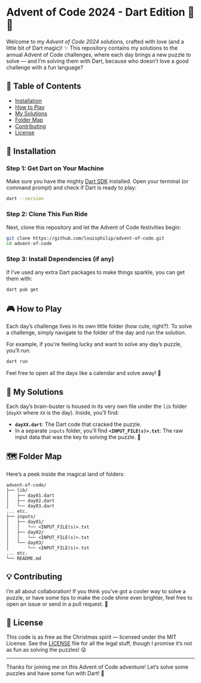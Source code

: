 
# Advent of Code 2024 - Dart Edition 🎄🎉

Welcome to my *Advent of Code 2024* solutions, crafted with love (and a little bit of Dart magic)! ✨ This repository contains my solutions to the annual Advent of Code challenges, where each day brings a new puzzle to solve — and I’m solving them with Dart, because who doesn’t love a good challenge with a fun language?

## 🧩 Table of Contents

- [Installation](#installation)
- [How to Play](#how-to-play)
- [My Solutions](#my-solutions)
- [Folder Map](#folder-map)
- [Contributing](#contributing)
- [License](#license)

## 🚀 Installation

### Step 1: Get Dart on Your Machine
Make sure you have the mighty [Dart SDK](https://dart.dev/get-dart) installed. Open your terminal (or command prompt) and check if Dart is ready to play:
```bash
dart --version
```

### Step 2: Clone This Fun Ride
Next, clone this repository and let the Advent of Code festivities begin:
```bash
git clone https://github.com/louisphilip/advent-of-code.git
cd advent-of-code
```

### Step 3: Install Dependencies (if any)
If I’ve used any extra Dart packages to make things sparkle, you can get them with:
```bash
dart pub get
```

## 🎮 How to Play

Each day’s challenge lives in its own little folder (how cute, right?). To solve a challenge, simply navigate to the folder of the day and run the solution.

For example, if you're feeling lucky and want to solve any day’s puzzle, you’ll run:
```bash
dart run
```

Feel free to open all the days like a calendar and solve away! 🔑

## 🧠 My Solutions

Each day’s brain-buster is housed in its very own file under the `lib` folder (`dayXX` where `XX` is the day). Inside, you’ll find:
- **`dayXX.dart`**: The Dart code that cracked the puzzle.
- In a separate `inputs` folder, you’ll find **`<INPUT_FILE(s)>.txt`**: The raw input data that was the key to solving the puzzle. 🔑

## 🗺️ Folder Map

Here’s a peek inside the magical land of folders:

```
advent-of-code/
├── lib/
│   ├── day01.dart
│   ├── day02.dart
│   └── day03.dart
... etc.
├── inputs/
│   ├── day01/
│   │   └── <INPUT_FILE(s)>.txt
│   ├── day02/
│   │   └── <INPUT_FILE(s)>.txt
│   └── day03/
│       └── <INPUT_FILE(s)>.txt
... etc.
└── README.md
```

## 💡 Contributing

I’m all about collaboration! If you think you’ve got a cooler way to solve a puzzle, or have some tips to make the code shine even brighter, feel free to open an issue or send in a pull request. 🤝

## 📝 License

This code is as free as the Christmas spirit — licensed under the MIT License. See the [LICENSE](LICENSE) file for all the legal stuff, though I promise it’s not as fun as solving the puzzles! 😜

---

Thanks for joining me on this Advent of Code adventure! Let’s solve some puzzles and have some fun with Dart! 🎄
